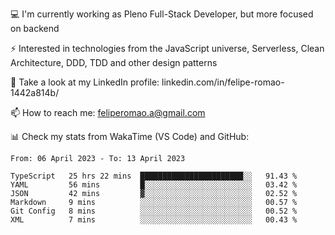 💻 I'm currently working as Pleno Full-Stack Developer, but more focused on backend

⚡ Interested in technologies from the JavaScript universe, Serverless, Clean Architecture, DDD, TDD and other design patterns

👥 Take a look at my LinkedIn profile: linkedin.com/in/felipe-romao-1442a814b/

📫 How to reach me: feliperomao.a@gmail.com

📊 Check my stats from WakaTime (VS Code) and GitHub:

<!--START_SECTION:waka-->

```text
From: 06 April 2023 - To: 13 April 2023

TypeScript   25 hrs 22 mins  ███████████████████████░░   91.43 %
YAML         56 mins         █░░░░░░░░░░░░░░░░░░░░░░░░   03.42 %
JSON         42 mins         ▓░░░░░░░░░░░░░░░░░░░░░░░░   02.52 %
Markdown     9 mins          ░░░░░░░░░░░░░░░░░░░░░░░░░   00.57 %
Git Config   8 mins          ░░░░░░░░░░░░░░░░░░░░░░░░░   00.52 %
XML          7 mins          ░░░░░░░░░░░░░░░░░░░░░░░░░   00.43 %
```

<!--END_SECTION:waka-->
